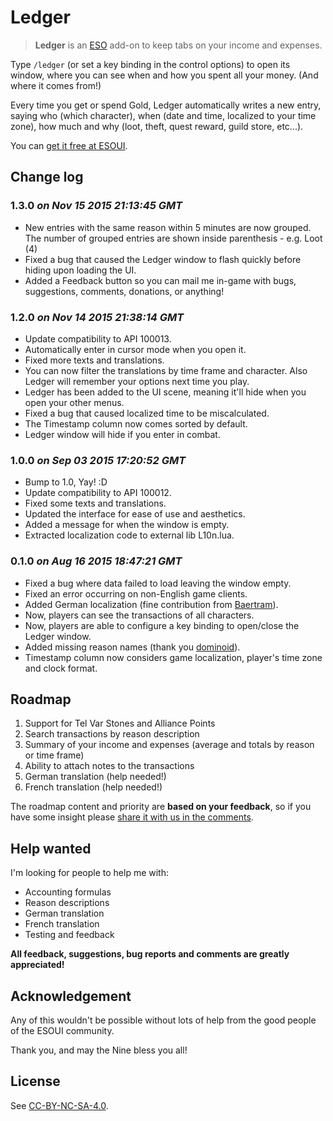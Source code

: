 # Ledger

> **Ledger** is an [ESO](http://www.elderscrollsonline.com) add-on to keep tabs on your income and expenses.

Type `/ledger` (or set a key binding in the control options) to open its window, where you can see when and how you spent all your money. (And where it comes from!)

Every time you get or spend Gold, Ledger automatically writes a new entry, saying who (which character), when (date and time, localized to your time zone), how much and why (loot, theft, quest reward, guild store, etc...).

You can [get it free at ESOUI](http://www.esoui.com/downloads/info1172-Ledger.html).

## Change log

### 1.3.0 _on Nov 15 2015 21:13:45 GMT_

- New entries with the same reason within 5 minutes are now grouped. The number of grouped entries are shown inside parenthesis - e.g. Loot (4)
- Fixed a bug that caused the Ledger window to flash quickly before hiding upon loading the UI.
- Added a Feedback button so you can mail me in-game with bugs, suggestions, comments, donations, or anything!

### 1.2.0 _on Nov 14 2015 21:38:14 GMT_

- Update compatibility to API 100013.
- Automatically enter in cursor mode when you open it.
- Fixed more texts and translations.
- You can now filter the translations by time frame and character. Also Ledger will remember your options next time you play.
- Ledger has been added to the UI scene, meaning it'll hide when you open your other menus.
- Fixed a bug that caused localized time to be miscalculated.
- The Timestamp column now comes sorted by default.
- Ledger window will hide if you enter in combat.

### 1.0.0 _on Sep 03 2015 17:20:52 GMT_

- Bump to 1.0, Yay! :D
- Update compatibility to API 100012.
- Fixed some texts and translations.
- Updated the interface for ease of use and aesthetics.
- Added a message for when the window is empty.
- Extracted localization code to external lib L10n.lua.

### 0.1.0 _on Aug 16 2015 18:47:21 GMT_

- Fixed a bug where data failed to load leaving the window empty.
- Fixed an error occurring on non-English game clients.
- Added German localization (fine contribution from [Baertram](http://www.esoui.com/forums/member.php?u=2028)).
- Now, players can see the transactions of all characters.
- Now, players are able to configure a key binding to open/close the Ledger window.
- Added missing reason names (thank you [dominoid](http://www.esoui.com/forums/member.php?u=345)).
- Timestamp column now considers game localization, player's time zone and clock format.

## Roadmap

1. Support for Tel Var Stones and Alliance Points
2. Search transactions by reason description
3. Summary of your income and expenses (average and totals by reason or time frame)
4. Ability to attach notes to the transactions
5. German translation (help needed!)
6. French translation (help needed!)

The roadmap content and priority are **based on your feedback**, so if you have some insight please [share it with us in the comments](http://www.esoui.com/downloads/fileinfo.php?id=1172#comments).

## Help wanted

I'm looking for people to help me with:

- Accounting formulas
- Reason descriptions
- German translation
- French translation
- Testing and feedback

**All feedback, suggestions, bug reports and comments are greatly appreciated!**

## Acknowledgement

Any of this wouldn't be possible without lots of help from the good people of the ESOUI community.

Thank you, and may the Nine bless you all!

## License

See [CC-BY-NC-SA-4.0](http://creativecommons.org/licenses/by-nc-sa/4.0/).
